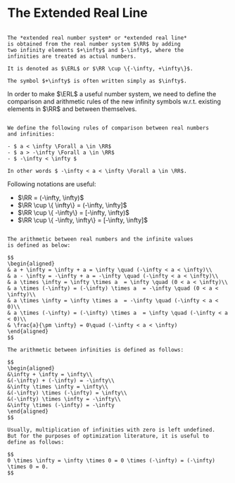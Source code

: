 The Extended Real Line
=========================

```{prf:definition} Extended real line

The *extended real number system* or *extended real line* 
is obtained from the real number system $\RR$ by adding 
two infinity elements $+\infty$ and $-\infty$, where the
infinities are treated as actual numbers. 

It is denoted as $\ERL$ or $\RR \cup \{-\infty, +\infty\}$.

The symbol $+\infty$ is often written simply as $\infty$.
```

In order to make $\ERL$ a useful number system, we need
to define the comparison and arithmetic rules of the new
infinity symbols w.r.t. existing elements in $\RR$ and between
themselves.


```{prf:definition} Extended valued comparison rules

We define the following rules of comparison between real numbers
and infinities:

- $ a < \infty \Forall a \in \RR$
- $ a > -\infty \Forall a \in \RR$
- $ -\infty < \infty $

In other words $ -\infty < a < \infty \Forall a \in \RR$.
```

Following notations are useful:

- $\RR = (-\infty, \infty)$
- $\RR \cup \{ \infty\} = (-\infty, \infty]$
- $\RR \cup \{ -\infty\} = [-\infty, \infty)$
- $\RR \cup \{ -\infty, \infty\} = [-\infty, \infty]$


```{prf:definition} Extended valued arithmetic

The arithmetic between real numbers and the infinite values
is defined as below:

$$
\begin{aligned}
& a + \infty = \infty + a = \infty \quad (-\infty < a < \infty)\\
& a - \infty = -\infty + a = -\infty \quad (-\infty < a < \infty)\\
& a \times \infty = \infty \times a  = \infty \quad (0 < a < \infty)\\
& a \times (-\infty) = (-\infty) \times a  = -\infty \quad (0 < a < \infty)\\
& a \times \infty = \infty \times a  = -\infty \quad (-\infty < a < 0)\\
& a \times (-\infty) = (-\infty) \times a  = \infty \quad (-\infty < a < 0)\\
& \frac{a}{\pm \infty} = 0\quad (-\infty < a < \infty)
\end{aligned}
$$

The arithmetic between infinities is defined as follows:

$$
\begin{aligned}
&\infty + \infty = \infty\\
&(-\infty) + (-\infty) = -\infty\\
&\infty \times \infty = \infty\\
&(-\infty) \times (-\infty) = \infty\\
&(-\infty) \times \infty = -\infty\\
&\infty \times (-\infty) = -\infty
\end{aligned}
$$

Usually, multiplication of infinities with zero is left undefined.
But for the purposes of optimization literature, it is useful to 
define as follows: 

$$
0 \times \infty = \infty \times 0 = 0 \times (-\infty) = (-\infty) \times 0 = 0.
$$
```
